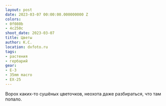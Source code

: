 ```yaml
---
layout: post
date: 2023-03-07 00:00:00.000000000 Z
colors:
- 0f080b
- 4c250c
shoot_date: 2023-03-07
title: Цветы
author: К.С.
location: dxfoto.ru
tags:
- растения
- гербарий
gear:
- E-3
- 35mm macro
- EX-25
---
```

Ворох каких-то сушёных цветочков, неохота даже разбираться, что там попало.

